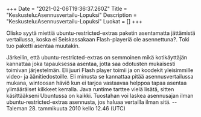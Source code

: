+++
Date = "2021-02-06T19:36:37.260Z"
Title = "Keskustelu:Asennusvertailu-Lopuksi"
Description = "Keskustelu:Asennusvertailu-Lopuksi"
Luokat = []
+++

Olisko syytä miettiä ubuntu-restricted-extras paketin asentamatta
jättämistä vertailussa, koska ei Seiskassakaan Flash-playeriä ole
asennettuna?. Toki tuo paketti asentaa muutakin.

Järkeilin, että ubuntu-restricted-extras on semmoinen mikä kotikäyttäjän
kannattaa joka tapauksessa asentaa, jotta saa odotusten mukaisesti
toimivan järjestelmän. Eli juuri Flash player toimii ja on koodekit
yleisimmille video- ja äänitiedostoille. Eli minusta se kannattaa pitää
asennusvertailussa mukana, wintoosan häviö kun ei tarjoa vastaavaa
helppoa tapaa asentaa ylimääräiset kilkkeet kerralla. Java runtime
tarttee vielä lisätä, sitten käsittääkseni Ubuntussa on kaikki.
Tuostahan voi laskea asennusajan ilman ubuntu-restricted-extras
asennusta, jos haluaa vertailla ilman sitä. --Taleman 28. tammikuuta
2010 kello 12.46 (UTC)


